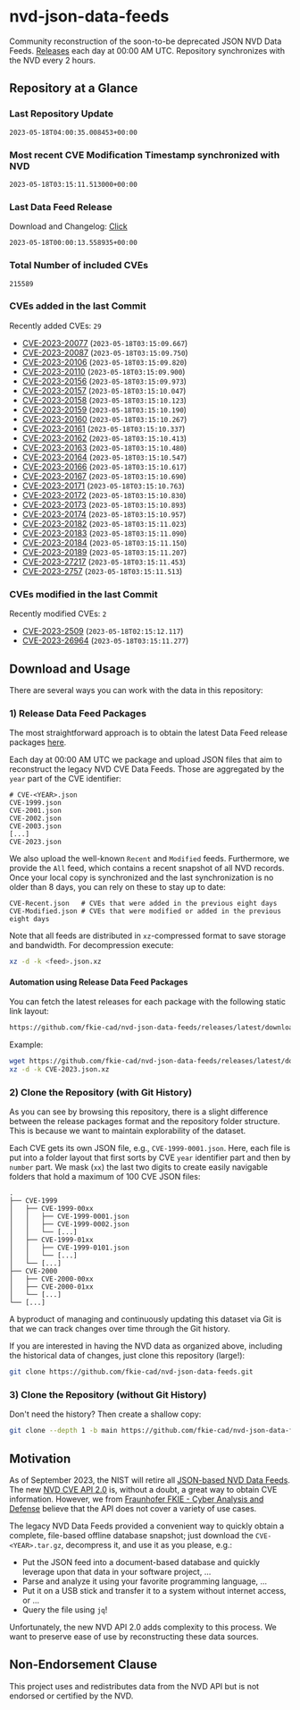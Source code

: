 # nvd-json-data-feeds

Community reconstruction of the soon-to-be deprecated JSON NVD Data Feeds. 
[Releases](https://github.com/fkie-cad/nvd-json-data-feeds/releases/latest) each day at 00:00 AM UTC.
Repository synchronizes with the NVD every 2 hours.

## Repository at a Glance

### Last Repository Update

```plain
2023-05-18T04:00:35.008453+00:00
```

### Most recent CVE Modification Timestamp synchronized with NVD

```plain
2023-05-18T03:15:11.513000+00:00
```

### Last Data Feed Release

Download and Changelog: [Click](https://github.com/fkie-cad/nvd-json-data-feeds/releases/latest)

```plain
2023-05-18T00:00:13.558935+00:00
```

### Total Number of included CVEs

```plain
215589
```

### CVEs added in the last Commit

Recently added CVEs: `29`

* [CVE-2023-20077](CVE-2023/CVE-2023-200xx/CVE-2023-20077.json) (`2023-05-18T03:15:09.667`)
* [CVE-2023-20087](CVE-2023/CVE-2023-200xx/CVE-2023-20087.json) (`2023-05-18T03:15:09.750`)
* [CVE-2023-20106](CVE-2023/CVE-2023-201xx/CVE-2023-20106.json) (`2023-05-18T03:15:09.820`)
* [CVE-2023-20110](CVE-2023/CVE-2023-201xx/CVE-2023-20110.json) (`2023-05-18T03:15:09.900`)
* [CVE-2023-20156](CVE-2023/CVE-2023-201xx/CVE-2023-20156.json) (`2023-05-18T03:15:09.973`)
* [CVE-2023-20157](CVE-2023/CVE-2023-201xx/CVE-2023-20157.json) (`2023-05-18T03:15:10.047`)
* [CVE-2023-20158](CVE-2023/CVE-2023-201xx/CVE-2023-20158.json) (`2023-05-18T03:15:10.123`)
* [CVE-2023-20159](CVE-2023/CVE-2023-201xx/CVE-2023-20159.json) (`2023-05-18T03:15:10.190`)
* [CVE-2023-20160](CVE-2023/CVE-2023-201xx/CVE-2023-20160.json) (`2023-05-18T03:15:10.267`)
* [CVE-2023-20161](CVE-2023/CVE-2023-201xx/CVE-2023-20161.json) (`2023-05-18T03:15:10.337`)
* [CVE-2023-20162](CVE-2023/CVE-2023-201xx/CVE-2023-20162.json) (`2023-05-18T03:15:10.413`)
* [CVE-2023-20163](CVE-2023/CVE-2023-201xx/CVE-2023-20163.json) (`2023-05-18T03:15:10.480`)
* [CVE-2023-20164](CVE-2023/CVE-2023-201xx/CVE-2023-20164.json) (`2023-05-18T03:15:10.547`)
* [CVE-2023-20166](CVE-2023/CVE-2023-201xx/CVE-2023-20166.json) (`2023-05-18T03:15:10.617`)
* [CVE-2023-20167](CVE-2023/CVE-2023-201xx/CVE-2023-20167.json) (`2023-05-18T03:15:10.690`)
* [CVE-2023-20171](CVE-2023/CVE-2023-201xx/CVE-2023-20171.json) (`2023-05-18T03:15:10.763`)
* [CVE-2023-20172](CVE-2023/CVE-2023-201xx/CVE-2023-20172.json) (`2023-05-18T03:15:10.830`)
* [CVE-2023-20173](CVE-2023/CVE-2023-201xx/CVE-2023-20173.json) (`2023-05-18T03:15:10.893`)
* [CVE-2023-20174](CVE-2023/CVE-2023-201xx/CVE-2023-20174.json) (`2023-05-18T03:15:10.957`)
* [CVE-2023-20182](CVE-2023/CVE-2023-201xx/CVE-2023-20182.json) (`2023-05-18T03:15:11.023`)
* [CVE-2023-20183](CVE-2023/CVE-2023-201xx/CVE-2023-20183.json) (`2023-05-18T03:15:11.090`)
* [CVE-2023-20184](CVE-2023/CVE-2023-201xx/CVE-2023-20184.json) (`2023-05-18T03:15:11.150`)
* [CVE-2023-20189](CVE-2023/CVE-2023-201xx/CVE-2023-20189.json) (`2023-05-18T03:15:11.207`)
* [CVE-2023-27217](CVE-2023/CVE-2023-272xx/CVE-2023-27217.json) (`2023-05-18T03:15:11.453`)
* [CVE-2023-2757](CVE-2023/CVE-2023-27xx/CVE-2023-2757.json) (`2023-05-18T03:15:11.513`)


### CVEs modified in the last Commit

Recently modified CVEs: `2`

* [CVE-2023-2509](CVE-2023/CVE-2023-25xx/CVE-2023-2509.json) (`2023-05-18T02:15:12.117`)
* [CVE-2023-26964](CVE-2023/CVE-2023-269xx/CVE-2023-26964.json) (`2023-05-18T03:15:11.277`)


## Download and Usage

There are several ways you can work with the data in this repository:

### 1) Release Data Feed Packages

The most straightforward approach is to obtain the latest Data Feed release packages [here](releases/latest).

Each day at 00:00 AM UTC we package and upload JSON files that aim to reconstruct the legacy NVD CVE Data Feeds.
Those are aggregated by the `year` part of the CVE identifier:

```
# CVE-<YEAR>.json
CVE-1999.json
CVE-2001.json
CVE-2002.json
CVE-2003.json
[...]
CVE-2023.json
```

We also upload the well-known `Recent` and `Modified` feeds.
Furthermore, we provide the `All` feed, which contains a recent snapshot of all NVD records.
Once your local copy is synchronized and the last synchronization is no older than 8 days, you can rely on these to stay up to date:

```plain
CVE-Recent.json   # CVEs that were added in the previous eight days
CVE-Modified.json # CVEs that were modified or added in the previous eight days
```

Note that all feeds are distributed in `xz`-compressed format to save storage and bandwidth.
For decompression execute:

```sh
xz -d -k <feed>.json.xz
```


#### Automation using Release Data Feed Packages

You can fetch the latest releases for each package with the following static link layout:

```sh
https://github.com/fkie-cad/nvd-json-data-feeds/releases/latest/download/CVE-<YEAR>.json.xz
```

Example:

```sh
wget https://github.com/fkie-cad/nvd-json-data-feeds/releases/latest/download/CVE-2023.json.xz
xz -d -k CVE-2023.json.xz
```

### 2) Clone the Repository (with Git History)

As you can see by browsing this repository, there is a slight difference between the release packages format and the repository folder structure.
This is because we want to maintain explorability of the dataset.

Each CVE gets its own JSON file, e.g., `CVE-1999-0001.json`.
Here, each file is put into a folder layout that first sorts by CVE `year` identifier part and then by `number` part.
We mask (`xx`) the last two digits to create easily navigable folders that hold a maximum of 100 CVE JSON files:

```plain
.
├── CVE-1999
│   ├── CVE-1999-00xx
│   │   ├── CVE-1999-0001.json
│   │   ├── CVE-1999-0002.json
│   │   └── [...]
│   ├── CVE-1999-01xx
│   │   ├── CVE-1999-0101.json
│   │   └── [...]
│   └── [...]
├── CVE-2000
│   ├── CVE-2000-00xx
│   ├── CVE-2000-01xx
│   └── [...]
└── [...]
```

A byproduct of managing and continuously updating this dataset via Git is that we can track changes over time through the Git history.

If you are interested in having the NVD data as organized above, including the historical data of changes, just clone this repository (large!):

```sh
git clone https://github.com/fkie-cad/nvd-json-data-feeds.git
```

### 3) Clone the Repository (without Git History)

Don't need the history? Then create a shallow copy:

```sh
git clone --depth 1 -b main https://github.com/fkie-cad/nvd-json-data-feeds.git
```

## Motivation

As of September 2023, the NIST will retire all [JSON-based NVD Data Feeds](https://nvd.nist.gov/vuln/data-feeds#divRetirementBanner-1).
The new [NVD CVE API 2.0](https://nvd.nist.gov/developers/vulnerabilities) is, without a doubt, a great way to obtain CVE information.
However, we from [Fraunhofer FKIE - Cyber Analysis and Defense](https://www.fkie.fraunhofer.de/en/departments/cad.html) believe that the API does not cover a variety of use cases.

The legacy NVD Data Feeds provided a convenient way to quickly obtain a complete, file-based offline database snapshot; just download the `CVE-<YEAR>.tar.gz`, decompress it, and use it as you please, e.g.:

* Put the JSON feed into a document-based database and quickly leverage upon that data in your software project, ...
* Parse and analyze it using your favorite programming language, ...
* Put it on a USB stick and transfer it to a system without internet access, or ...
* Query the file using `jq`!

Unfortunately, the new NVD API 2.0 adds complexity to this process.
We want to preserve ease of use by reconstructing these data sources.

## Non-Endorsement Clause

This project uses and redistributes data from the NVD API but is not endorsed or certified by the NVD.